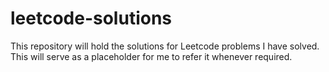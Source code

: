 # leetcode-solutions

This repository will hold the solutions for Leetcode problems I have solved. This will serve as a placeholder for me to refer it whenever required.